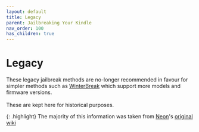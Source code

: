 ```yaml
---
layout: default
title: Legacy
parent: Jailbreaking Your Kindle
nav_order: 100
has_children: true
---
```


# Legacy
These legacy jailbreak methods are no-longer recommended in favour for simpler methods such as [WinterBreak](../WinterBreak) which support more models and firmware versions.
<br/>
<br/>
These are kept here for historical purposes.

{: .highlight}
The majority of this information was taken from [Neon](https://www.mobileread.com/forums/member.php?u=329187)'s [original wiki](https://kindlemodding.gitbook.io/kindlemodding)
